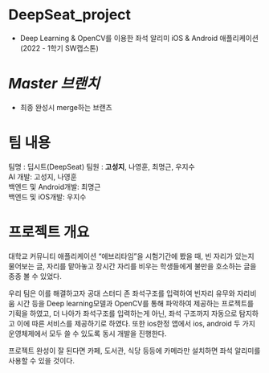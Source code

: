 # DeepSeat_project
- Deep Learning & OpenCV를 이용한 좌석 알리미 iOS & Android 애플리케이션 (2022 - 1학기 SW캡스톤)

# _Master 브랜치_
- 최종 완성시 merge하는 브랜츠

# 팀 내용
팀명 : 딥시트(DeepSeat)
팀원 : **고성지**, 나영훈, 최명근, 우지수 </br>
AI 개발: 고성지, 나영훈 </br>
백엔드 및 Android개발: 최명근 </br>
백엔드 및 iOS개발: 우지수 </br>

# 프로젝트 개요

대학교 커뮤니티 애플리케이션 “에브리타임”을 시험기간에 봤을 때, 빈 자리가 있는지 물어보는 글, 자리를 맡아놓고 장시간 자리를 비우는 학생들에게 불만을 호소하는 글을 종종 볼 수 있었다. 

우리 팀은 이를 해결하고자 공대 스터디 존 좌석구조를 입력하여 빈자리 유무와 자리비움 시간 등을 Deep learning모델과 OpenCV를 통해 파악하여 제공하는 프로젝트를 기획을 하였고, 더 나아가 좌석구조를 입력하는게 아닌, 좌석 구조까지 자동으로 탐지하고 이에 따른 서비스를 제공하기로 하였다. 또한 ios한정 앱에서 ios, android 두 가지 운영체제에서 모두 쓸 수 있도록 동시 개발을 진행한다. 

프로젝트 완성이 잘 된다면 카페, 도서관, 식당 등등에 카메라만 설치하면 좌석 알리미를 사용할 수 있을 것이다.
